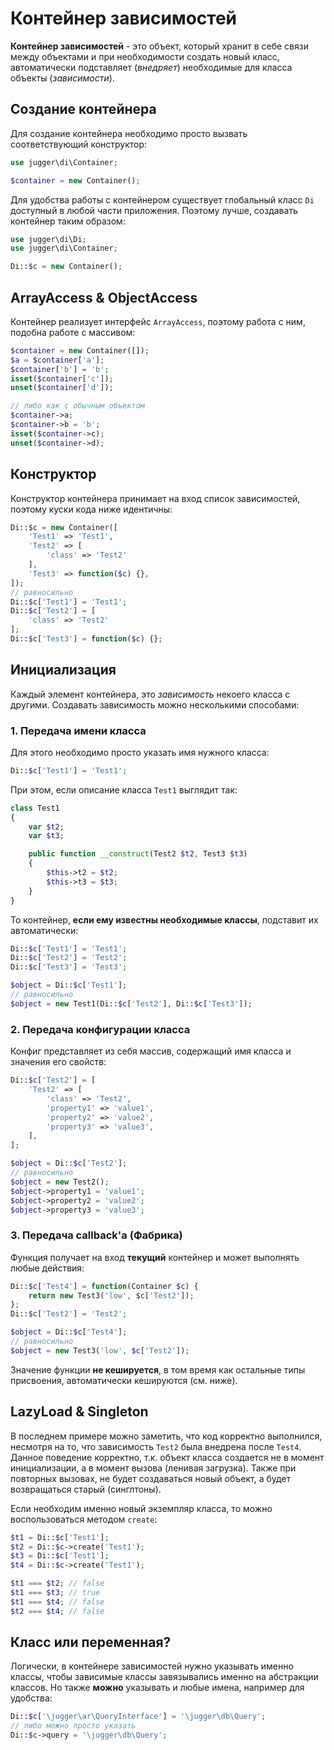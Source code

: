 # Контейнер зависимостей

**Контейнер зависимостей** - это объект, который хранит в себе связи между объектами и при необходимости создать новый класс, автоматически подставляет (*внедряет*) необходимые для класса объекты (*зависимости*).

## Создание контейнера

Для создание контейнера необходимо просто вызвать соответствующий конструктор:

```php
use jugger\di\Container;

$container = new Container();
```

Для удобства работы с контейнером существует глобальный класс `Di` доступный в любой части приложения.
Поэтому лучше, создавать контейнер таким образом:

```php
use jugger\di\Di;
use jugger\di\Container;

Di::$c = new Container();
```

## ArrayAccess & ObjectAccess

Контейнер реализует интерфейс `ArrayAccess`, поэтому работа с ним, подобна работе с массивом:

```php
$container = new Container([]);
$a = $container['a'];
$container['b'] = 'b';
isset($container['c']);
unset($container['d']);

// либо как с обычным объектом
$container->a;
$container->b = 'b';
isset($container->c);
unset($container->d);
```

## Конструктор

Конструктор контейнера принимает на вход список зависимостей, поэтому куски кода ниже идентичны:
```php
Di::$c = new Container([
    'Test1' => 'Test1',
    'Test2' => [
        'class' => 'Test2'
    ],
    'Test3' => function($c) {},
]);
// равносильно
Di::$c['Test1'] = 'Test1';
Di::$c['Test2'] = [
    'class' => 'Test2'
];
Di::$c['Test3'] = function($c) {};
```

## Инициализация

Каждый элемент контейнера, это *зависимость* некоего класса с другими.
Создавать зависимость можно несколькими способами:

### 1. Передача имени класса

Для этого необходимо просто указать имя нужного класса:

```php
Di::$c['Test1'] = 'Test1';
```

При этом, если описание класса `Test1` выглядит так:

```php
class Test1
{
    var $t2;
    var $t3;

    public function __construct(Test2 $t2, Test3 $t3)
    {
        $this->t2 = $t2;
        $this->t3 = $t3;
    }
}
```

То контейнер, **если ему известны необходимые классы**, подставит их автоматически:

```php
Di::$c['Test1'] = 'Test1';
Di::$c['Test2'] = 'Test2';
Di::$c['Test3'] = 'Test3';

$object = Di::$c['Test1'];
// равносильно
$object = new Test1(Di::$c['Test2'], Di::$c['Test3']);
```

### 2. Передача конфигурации класса

Конфиг представляет из себя массив, содержащий имя класса и значения его свойств:
```php
Di::$c['Test2'] = [
    'Test2' => [
        'class' => 'Test2',
        'property1' => 'value1',
        'property2' => 'value2',
        'property3' => 'value3',
    ],
];

$object = Di::$c['Test2'];
// равносильно
$object = new Test2();
$object->property1 = 'value1';
$object->property2 = 'value2';
$object->property3 = 'value3';
```

### 3. Передача callback'a (Фабрика)

Функция получает на вход **текущий** контейнер и может выполнять любые действия:

```php
Di::$c['Test4'] = function(Container $c) {
    return new Test3('low', $c['Test2']);
};
Di::$c['Test2'] = 'Test2';

$object = Di::$c['Test4'];
// равносильно
$object = new Test3('low', $c['Test2']);
```

Значение функции **не кешируется**, в том время как остальные типы присвоения, автоматически кешируются (см. ниже).

## LazyLoad & Singleton

В последнем примере можно заметить, что код корректно выполнился, несмотря на то, что зависимость `Test2` была внедрена после `Test4`.
Данное поведение корректно, т.к. объект класса создается не в момент инициализации, а в момент вызова (ленивая загрузка).
Также при повторных вызовах, не будет создаваться новый объект, а будет возвращаться старый (синглтоны).

Если необходим именно новый экземпляр класса, то можно воспользоваться методом `create`:

```php
$t1 = Di::$c['Test1'];
$t2 = Di::$c->create('Test1');
$t3 = Di::$c['Test1'];
$t4 = Di::$c->create('Test1');

$t1 === $t2; // false
$t1 === $t3; // true
$t1 === $t4; // false
$t2 === $t4; // false
```

## Класс или переменная?

Логически, в контейнере зависимостей нужно указывать именно классы, чтобы зависимые классы завязывались именно на абстракции классов.
Но также **можно** указывать и любые имена, например для удобства:

```php
Di::$c['\jugger\ar\QueryInterface'] = '\jugger\db\Query';
// либо можно просто указать
Di::$c->query = '\jugger\db\Query';
```
